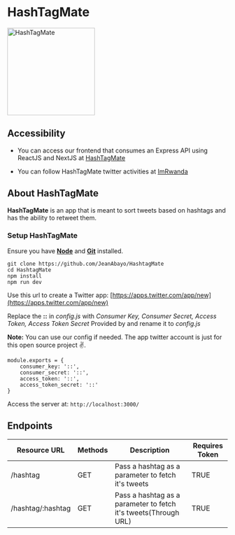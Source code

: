# HashTagMate

<img src="https://image.ibb.co/f5OUGb/Logomakr_2_K48_OH.png" width="200" alt="HashTagMate"/>

## Accessibility

* You can access our frontend that consumes an Express API using ReactJS and NextJS at [HashTagMate](https://hashtagmate.herokuapp.com)

* You can follow HashTagMate twitter activities at [ImRwanda](https://twitter.com/ImRwanda) 


## About HashTagMate

**HashTagMate** is an app that is meant to sort tweets based on hashtags and has the ability to retweet them.

### Setup HashTagMate

Ensure you have [**Node**](https://nodejs.org/en/download/) and [**Git**](https://git-scm.com/downloads) installed.

```
git clone https://github.com/JeanAbayo/HashtagMate
cd HashtagMate
npm install
npm run dev
```

Use this url to create a Twitter app:
[https://apps.twitter.com/app/new](https://apps.twitter.com/app/new)

Replace the **::** in _config.js_ with _Consumer Key, Consumer Secret, Access Token, Access Token Secret_ Provided by and rename it to _config.js_

**Note:** You can use our config if needed. The app twitter account is just for this open source project ✌️. 

```
module.exports = {
	consumer_key: '::',
	consumer_secret: '::',
	access_token: '::',
	access_token_secret: '::'
}
```

Access the server at: `http://localhost:3000/`

## Endpoints

| Resource URL      | Methods | Description                                        | Requires Token |
| ----------------- | ------- | -------------------------------------------------- | -------------- |
| /hashtag | GET     | Pass a hashtag as a parameter to fetch it's tweets | TRUE           |
/hashtag/:hashtag | GET | Pass a hashtag as a parameter to fetch it's tweets(Through URL) | TRUE
